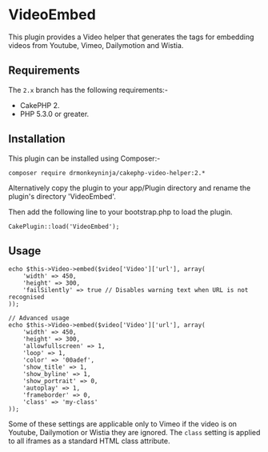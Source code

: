 VideoEmbed
==========

This plugin provides a Video helper that generates the tags for embedding videos from Youtube, Vimeo, Dailymotion and Wistia.


Requirements
------------

The `2.x` branch has the following requirements:-

* CakePHP 2.
* PHP 5.3.0 or greater.


Installation
------------

This plugin can be installed using Composer:-

    composer require drmonkeyninja/cakephp-video-helper:2.*

Alternatively copy the plugin to your app/Plugin directory and rename the plugin's directory 'VideoEmbed'.

Then add the following line to your bootstrap.php to load the plugin.

    CakePlugin::load('VideoEmbed');


Usage
-----

    echo $this->Video->embed($video['Video']['url'], array(
        'width' => 450,
        'height' => 300,
        'failSilently' => true // Disables warning text when URL is not recognised
    ));

    // Advanced usage
    echo $this->Video->embed($video['Video']['url'], array(
        'width' => 450,
        'height' => 300,
    	'allowfullscreen' => 1,
    	'loop' => 1,
    	'color' => '00adef',
    	'show_title' => 1,
    	'show_byline' => 1,
    	'show_portrait' => 0,
    	'autoplay' => 1,
    	'frameborder' => 0,
        'class' => 'my-class'
    ));

Some of these settings are applicable only to Vimeo if the video is on Youtube, Dailymotion or Wistia they are ignored.
The `class` setting is applied to all iframes as a standard HTML class attribute.
